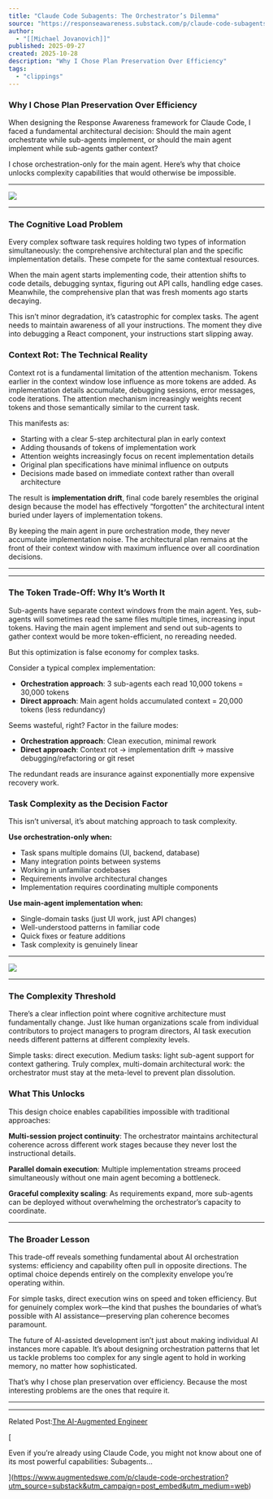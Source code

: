 ```yaml
---
title: "Claude Code Subagents: The Orchestrator’s Dilemma"
source: "https://responseawareness.substack.com/p/claude-code-subagents-the-orchestrators"
author:
  - "[[Michael Jovanovich]]"
published: 2025-09-27
created: 2025-10-28
description: "Why I Chose Plan Preservation Over Efficiency"
tags:
  - "clippings"
---
```

### Why I Chose Plan Preservation Over Efficiency

When designing the Response Awareness framework for Claude Code, I faced a fundamental architectural decision: Should the main agent orchestrate while sub-agents implement, or should the main agent implement while sub-agents gather context?

I chose orchestration-only for the main agent. Here’s why that choice unlocks complexity capabilities that would otherwise be impossible.

---

![](https://substackcdn.com/image/fetch/$s_!Q0gB!,w_424,c_limit,f_webp,q_auto:good,fl_progressive:steep/https%3A%2F%2Fsubstack-post-media.s3.amazonaws.com%2Fpublic%2Fimages%2F2496c3c8-0ebc-4b9f-94d7-9e6e6c174341_1200x904.png)

---

### The Cognitive Load Problem

Every complex software task requires holding two types of information simultaneously: the comprehensive architectural plan and the specific implementation details. These compete for the same contextual resources.

When the main agent starts implementing code, their attention shifts to code details, debugging syntax, figuring out API calls, handling edge cases. Meanwhile, the comprehensive plan that was fresh moments ago starts decaying.

This isn’t minor degradation, it’s catastrophic for complex tasks. The agent needs to maintain awareness of all your instructions. The moment they dive into debugging a React component, your instructions start slipping away.

### Context Rot: The Technical Reality

Context rot is a fundamental limitation of the attention mechanism. Tokens earlier in the context window lose influence as more tokens are added. As implementation details accumulate, debugging sessions, error messages, code iterations. The attention mechanism increasingly weights recent tokens and those semantically similar to the current task.

This manifests as:

- Starting with a clear 5-step architectural plan in early context
- Adding thousands of tokens of implementation work
- Attention weights increasingly focus on recent implementation details
- Original plan specifications have minimal influence on outputs
- Decisions made based on immediate context rather than overall architecture

The result is **implementation drift**, final code barely resembles the original design because the model has effectively “forgotten” the architectural intent buried under layers of implementation tokens.

By keeping the main agent in pure orchestration mode, they never accumulate implementation noise. The architectural plan remains at the front of their context window with maximum influence over all coordination decisions.

---

---

### The Token Trade-Off: Why It’s Worth It

Sub-agents have separate context windows from the main agent. Yes, sub-agents will sometimes read the same files multiple times, increasing input tokens. Having the main agent implement and send out sub-agents to gather context would be more token-efficient, no rereading needed.

But this optimization is false economy for complex tasks.

Consider a typical complex implementation:

- **Orchestration approach**: 3 sub-agents each read 10,000 tokens = 30,000 tokens
- **Direct approach**: Main agent holds accumulated context = 20,000 tokens (less redundancy)

Seems wasteful, right? Factor in the failure modes:

- **Orchestration approach**: Clean execution, minimal rework
- **Direct approach**: Context rot → implementation drift → massive debugging/refactoring or git reset

The redundant reads are insurance against exponentially more expensive recovery work.

### Task Complexity as the Decision Factor

This isn’t universal, it’s about matching approach to task complexity.

**Use orchestration-only when:**

- Task spans multiple domains (UI, backend, database)
- Many integration points between systems
- Working in unfamiliar codebases
- Requirements involve architectural changes
- Implementation requires coordinating multiple components

**Use main-agent implementation when:**

- Single-domain tasks (just UI work, just API changes)
- Well-understood patterns in familiar code
- Quick fixes or feature additions
- Task complexity is genuinely linear

---

![](https://substackcdn.com/image/fetch/$s_!widM!,w_424,c_limit,f_webp,q_auto:good,fl_progressive:steep/https%3A%2F%2Fsubstack-post-media.s3.amazonaws.com%2Fpublic%2Fimages%2F8e4abc46-7f95-4157-aeeb-d79fc47796ed_1200x904.png)

---

### The Complexity Threshold

There’s a clear inflection point where cognitive architecture must fundamentally change. Just like human organizations scale from individual contributors to project managers to program directors, AI task execution needs different patterns at different complexity levels.

Simple tasks: direct execution. Medium tasks: light sub-agent support for context gathering. Truly complex, multi-domain architectural work: the orchestrator must stay at the meta-level to prevent plan dissolution.

### What This Unlocks

This design choice enables capabilities impossible with traditional approaches:

**Multi-session project continuity**: The orchestrator maintains architectural coherence across different work stages because they never lost the instructional details.

**Parallel domain execution**: Multiple implementation streams proceed simultaneously without one main agent becoming a bottleneck.

**Graceful complexity scaling**: As requirements expand, more sub-agents can be deployed without overwhelming the orchestrator’s capacity to coordinate.

---

### The Broader Lesson

This trade-off reveals something fundamental about AI orchestration systems: efficiency and capability often pull in opposite directions. The optimal choice depends entirely on the complexity envelope you’re operating within.

For simple tasks, direct execution wins on speed and token efficiency. But for genuinely complex work—the kind that pushes the boundaries of what’s possible with AI assistance—preserving plan coherence becomes paramount.

The future of AI-assisted development isn’t just about making individual AI instances more capable. It’s about designing orchestration patterns that let us tackle problems too complex for any single agent to hold in working memory, no matter how sophisticated.

That’s why I chose plan preservation over efficiency. Because the most interesting problems are the ones that require it.

---

---

Related Post:[The AI-Augmented Engineer](https://www.augmentedswe.com/p/claude-code-orchestration?utm_source=substack&utm_campaign=post_embed&utm_medium=web)

[

Even if you’re already using Claude Code, you might not know about one of its most powerful capabilities: Subagents…

](https://www.augmentedswe.com/p/claude-code-orchestration?utm_source=substack&utm_campaign=post_embed&utm_medium=web)